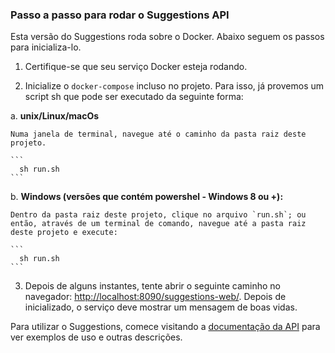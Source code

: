 ### Passo a passo para rodar o Suggestions API

Esta versão do Suggestions roda sobre o Docker. Abaixo seguem os passos para inicializa-lo.


1. Certifique-se que seu serviço Docker esteja rodando.

2. Inicialize o `docker-compose` incluso no projeto. Para isso, já provemos um script sh que pode ser executado da seguinte forma:

  a. **unix/Linux/macOs**

    Numa janela de terminal, navegue até o caminho da pasta raiz deste projeto.

    ```
      sh run.sh
    ```

  b. **Windows (versões que contém powershel - Windows 8 ou +):**

    Dentro da pasta raiz deste projeto, clique no arquivo `run.sh`; ou então, através de um terminal de comando, navegue até a pasta raiz deste projeto e execute:

    ```
      sh run.sh
    ```

3. Depois de alguns instantes, tente abrir o seguinte caminho no navegador: [http://localhost:8090/suggestions-web/](http://localhost:8090/suggestions-web/). Depois de inicializado, o serviço deve mostrar um mensagem de boas vidas.


Para utilizar o Suggestions, comece visitando a [documentação da API](https://natarajanrodrigues.gitbooks.io/suggestions-api/content/) para ver exemplos de uso e outras descrições.
